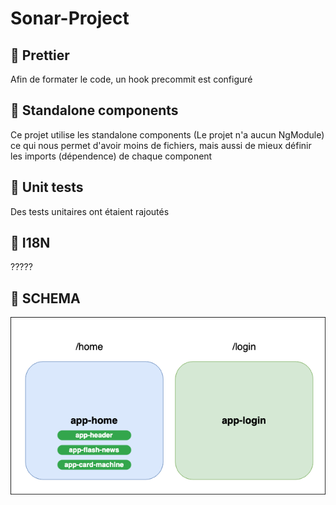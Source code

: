 # Sonar-Project

## :rocket: Prettier

Afin de formater le code, un hook precommit est configuré

## :rocket: Standalone components

Ce projet utilise les standalone components (Le projet n'a aucun NgModule)
ce qui nous permet d'avoir moins de fichiers, mais aussi de mieux définir les imports (dépendence) de chaque component

## :rocket: Unit tests

Des tests unitaires ont étaient rajoutés

## :rocket: I18N

?????

## :rocket: SCHEMA

![](schema.png)
